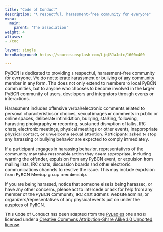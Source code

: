 ```yaml
---
title: "Code of Conduct"
description: "A respectful, harassment-free community for everyone"
menu:
  main:
    parent: 'The association'
weight: 4
aliases:
- /coc

layout: single
heroBackground: https://source.unsplash.com/LjqARJaJotc/1600x400

---
```

PyBCN is dedicated to providing a respectful, harassment-free community for
everyone. We do not tolerate harassment or bullying of any community member in
any form. This does not only extend to members to local PyBCN communities,
but to anyone who chooses to become involved in the larger PyBCN community of
users, developers and integrators through events or interactions.

Harassment includes offensive verbal/electronic comments related to personal
characteristics or choices, sexual images or comments in public or online
spaces, deliberate intimidation, bullying, stalking, following, harassing
photography or recording, sustained disruption of talks, IRC chats, electronic
meetings, physical meetings or other events, inappropriate physical contact, or
unwelcome sexual attention. Participants asked to stop any harassing or
bullying behavior are expected to comply immediately.

If a participant engages in harassing behavior, representatives of the
community may take reasonable action they deem appropriate, including warning
the offender, expulsion from any PyBCN event, or expulsion from mailing
lists, IRC chats, discussion boards and other electronic communications
channels to resolve the issue. This may include expulsion from PyBCN Meetup
group membership.

If you are being harassed, notice that someone else is being harassed, or have
any other concerns, please act to intercede or ask for help from any member of
the PyBCN community, IRC chat admins, website admins, or
organizers/representatives of any physical events put on under the auspices of
PyBCN.

This Code of Conduct has been adapted from the
<a href="https://www.pyladies.com/CodeOfConduct/" target="_blank">PyLadies</a> one and is licensed under a
<a href="https://creativecommons.org/licenses/by-sa/3.0/" target="_blank">Creative Commons Attribution-Share Alike 3.0 Unported
license</a>.
